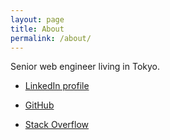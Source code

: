 ```yaml
---
layout: page
title: About
permalink: /about/
---
```


Senior web engineer living in Tokyo.

* [LinkedIn profile](https://www.linkedin.com/in/y15e/)

* [GitHub](https://github.com/y15e)

* [Stack Overflow](https://stackoverflow.com/story/y15e)
